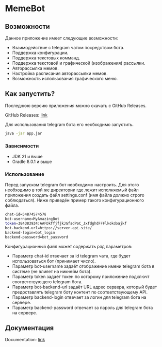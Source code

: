 # MemeBot

## Возможности

Данное приложение имеет следующие возможности:

- Взаимодействие с telegram чатом посредством бота.
- Поддержка конфигурации.
- Поддержка текстовых комманд.
- Поддержка текстовой и графической (изображения) рассылки.
- Авторассылка мемов.
- Настройка расписания авторассылки мемов.
- Возможность использования графического меню.

## Как запустить?

Последнюю версию приложения можно скачать с GitHub Releases.

GitHub Releases: [link](https://github.com/Doomaykaka/MemeBot/releases)

Для использования telegram бота его необходимо запустить.

```bash
java -jar app.jar
```

### Зависимости

- JDK 21 и выше
- Gradle 8.0.1 и выше

### Использование

Перед запуском telegram бот необходимо настроить. Для этого необходимо в той же директории где лежит исполняемый файл приложения создать файл settings.conf (имя файла должно строго соблюдаться). Ниже приведён пример такого конфигурационного файла.

```bash
chat-id=54874574578
bot-username=MyAmazingBot
token=384383934:AAFDkffjfjkJGfsdPoC_JxfdghdFFFlkokdoajkf
bot-backend-url=https://server.api.site/
backend-login=bot_login
backend-password=bot_password
```

Конфигурационный файл может содержать ряд параметров:

- Параметр chat-id отвечает за id telegram чата, где будет использоваться бот (принимает число).
- Параметр bot-username задаёт отображение имени telegram бота в системе (не влияет на никнейм бота).
- Параметр token задаёт токен по которому приложение подключт соответствующего telegram бота.
- Параметр bot-backend-url задаёт URL адрес сервера, который будет предоставлять telegram боту контент по соответствующему API.
- Параметр backend-login отвечает за логин для telegram бота на сервере.
- Параметр backend-password отвечает за пароль для telegram бота на сервере.

## Документация

Documentation: [link](https://doomaykaka.github.io/MemeBot/)
